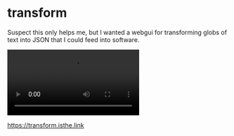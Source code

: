 # transform

Suspect this only helps me, but I wanted a webgui for transforming globs of text into JSON that I could feed into software.

<video controls src="https://video.twimg.com/ext_tw_video/1168095613130596352/pu/vid/720x450/ZRFROpiYDkXsptPt.mp4?tag=10"></video>

https://transform.isthe.link
